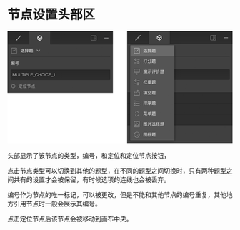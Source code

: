 # 节点设置头部区

<img src='./images/header.png'>

头部显示了该节点的类型，编号，和定位和定位节点按钮，

点击节点类型可以切换到其他的题型，在不同的题型之间切换时，只有两种题型之间共有的设置才会被保留，有时候选项的连线也会被丢弃。

编号作为节点的唯一标记，可以被更改，但是不能和其他节点的编号重复，其他地方引用节点时一般会展示其编号。

点击定位节点后该节点会被移动到画布中央。